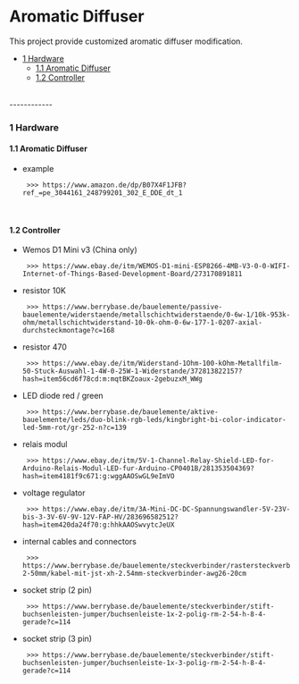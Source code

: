 # Aromatic Diffuser

This project provide customized aromatic diffuser modification.

   * <a href="#1 Hardware">1 Hardware</a>
      * <a href="#1.1 Aromatic Diffuser">1.1 Aromatic Diffuser</a>
      * <a href="#1.2 Controller">1.2 Controller</a>

</br>
------------
</br>

<a name="1 Hardware"></a>

### 1 Hardware

<a name="1.1 Aromatic Diffuser"></a>

#### 1.1 Aromatic Diffuser

- example

       >>> https://www.amazon.de/dp/B07X4F1JFB?ref_=pe_3044161_248799201_302_E_DDE_dt_1

</br>

<a name="1.2 Controller"></a>

#### 1.2 Controller

- Wemos D1 Mini v3 (China only)

       >>> https://www.ebay.de/itm/WEMOS-D1-mini-ESP8266-4MB-V3-0-0-WIFI-Internet-of-Things-Based-Development-Board/273170891811

- resistor 10K

       >>> https://www.berrybase.de/bauelemente/passive-bauelemente/widerstaende/metallschichtwiderstaende/0-6w-1/10k-953k-ohm/metallschichtwiderstand-10-0k-ohm-0-6w-177-1-0207-axial-durchsteckmontage?c=168

- resistor 470

       >>> https://www.ebay.de/itm/Widerstand-1Ohm-100-kOhm-Metallfilm-50-Stuck-Auswahl-1-4W-0-25W-1-Widerstande/372813822157?hash=item56cd6f78cd:m:mqtBKZoaux-2gebuzxM_WWg

- LED diode red / green

       >>> https://www.berrybase.de/bauelemente/aktive-bauelemente/leds/duo-blink-rgb-leds/kingbright-bi-color-indicator-led-5mm-rot/gr-252-n?c=139

- relais modul 

       >>> https://www.ebay.de/itm/5V-1-Channel-Relay-Shield-LED-for-Arduino-Relais-Modul-LED-fur-Arduino-CP0401B/281353504369?hash=item4181f9c671:g:wggAAOSwGL9eImVO

- voltage regulator

       >>> https://www.ebay.de/itm/3A-Mini-DC-DC-Spannungswandler-5V-23V-bis-3-3V-6V-9V-12V-FAP-HV/283696582512?hash=item420da24f70:g:hhkAAOSwvytcJeUX

- internal cables and connectors

       >>> https://www.berrybase.de/bauelemente/steckverbinder/rastersteckverbinder-2-50mm/kabel-mit-jst-xh-2.54mm-steckverbinder-awg26-20cm

- socket strip (2 pin)

       >>> https://www.berrybase.de/bauelemente/steckverbinder/stift-buchsenleisten-jumper/buchsenleiste-1x-2-polig-rm-2-54-h-8-4-gerade?c=114

- socket strip (3 pin)

       >>> https://www.berrybase.de/bauelemente/steckverbinder/stift-buchsenleisten-jumper/buchsenleiste-1x-3-polig-rm-2-54-h-8-4-gerade?c=114